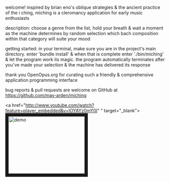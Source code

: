 welcome! inspired by brian eno's oblique strategies & the ancient practice of the i ching, miching is a cleromancy application for early music enthusiasts

description: choose a genre from the list, hold your breath & wait a moment as
the machine determines by random selection which bach composition within that category will suite your mood 

getting started: in your terminal, make sure you are in the project's main directory. enter 'bundle install' & when that is complete enter './bin/miching' & let the program work its magic. the program automatically terminates after you've made your selection & the machine has delivered its response

thank you OpenOpus.org for curating such a friendly & comprehensive application programming interface

bug reports & pull requests are welcome on GitHub at https://github.com/may-arden/miching

<a href="http://www.youtube.com/watch?feature=player_embedded&v=IOYAYz0mY0I"
" target="_blank"><img src="http://img.youtube.com/vi/IOYAYz0mY0I/0.jpg" 
alt="demo" width="240" height="180" border="10" /></a>


